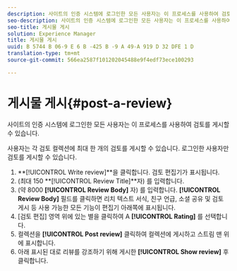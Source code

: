 ```yaml
---
description: 사이트의 인증 시스템에 로그인한 모든 사용자는 이 프로세스를 사용하여 검토를 게시할 수 있습니다.
seo-description: 사이트의 인증 시스템에 로그인한 모든 사용자는 이 프로세스를 사용하여 검토를 게시할 수 있습니다.
seo-title: 게시물 게시
solution: Experience Manager
title: 게시물 게시
uuid: B 5744 B 06-9 E 6 B -425 B -9 A 49-A 919 D 32 DFE 1 D
translation-type: tm+mt
source-git-commit: 566ea2587f101202045488e9f4edf73ece100293

---
```



# 게시물 게시{#post-a-review}

사이트의 인증 시스템에 로그인한 모든 사용자는 이 프로세스를 사용하여 검토를 게시할 수 있습니다.

사용자는 각 검토 컬렉션에 최대 한 개의 검토를 게시할 수 있습니다. 로그인한 사용자만 검토를 게시할 수 있습니다.

1. **[!UICONTROL Write review]**을 클릭합니다. 검토 편집기가 표시됩니다.
1. (최대 150 **[!UICONTROL Review Title]**자) 를 입력합니다.
1. (약 8000 **[!UICONTROL Review Body]** 자) 를 입력합니다. **[!UICONTROL Review Body]** 필드를 클릭하면 리치 텍스트 서식, 친구 언급, 소셜 공유 및 검토 게시 등 사용 가능한 모든 기능이 편집기 아래쪽에 표시됩니다.
1. [검토 편집] 영역 위에 있는 별을 클릭하여 A **[!UICONTROL Rating]** 를 선택합니다.
1. 컬렉션을 **[!UICONTROL Post review]** 클릭하여 컬렉션에 게시하고 스트림 맨 위에 표시합니다.
1. 아래 표시된 대로 리뷰를 강조하기 위해 게시한 **[!UICONTROL Show review]** 후 클릭합니다.
